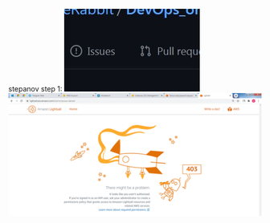 stepanov
step 1:
![task1](m1/task1.1/screenshots/screenshot0.JPG)
![Task1](m1/task1.1/screenshots/scr1.png)
